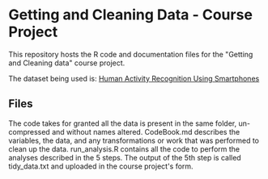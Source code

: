 Getting and Cleaning Data - Course Project
==========================================

This repository hosts the R code and documentation files for the "Getting and Cleaning data" course project.

The dataset being used is: [Human Activity Recognition Using Smartphones](http://archive.ics.uci.edu/ml/datasets/Human+Activity+Recognition+Using+Smartphones)

## Files

The code takes for granted all the data is present in the same folder, un-compressed and without names altered.
CodeBook.md describes the variables, the data, and any transformations or work that was performed to clean up the data.
run_analysis.R contains all the code to perform the analyses described in the 5 steps.
The output of the 5th step is called tidy_data.txt and uploaded in the course project's form.
